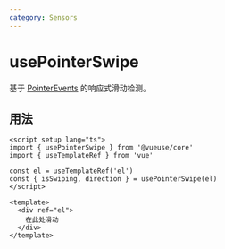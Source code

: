 ```yaml
---
category: Sensors
---
```


# usePointerSwipe

基于 [PointerEvents](https://developer.mozilla.org/en-US/docs/Web/API/PointerEvent) 的响应式滑动检测。

## 用法

```vue
<script setup lang="ts">
import { usePointerSwipe } from '@vueuse/core'
import { useTemplateRef } from 'vue'

const el = useTemplateRef('el')
const { isSwiping, direction } = usePointerSwipe(el)
</script>

<template>
  <div ref="el">
    在此处滑动
  </div>
</template>
```
